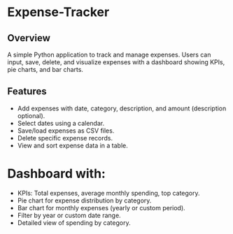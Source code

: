 # Expense-Tracker

## Overview

A simple Python application to track and manage expenses. Users can input, save, delete, and visualize expenses with a dashboard showing KPIs, pie charts, and bar charts.


## Features

- Add expenses with date, category, description, and amount (description optional).
- Select dates using a calendar.
- Save/load expenses as CSV files.
- Delete specific expense records.
- View and sort expense data in a table.

# Dashboard with:

- KPIs: Total expenses, average monthly spending, top category.
- Pie chart for expense distribution by category.
- Bar chart for monthly expenses (yearly or custom period).
- Filter by year or custom date range.
- Detailed view of spending by category.
